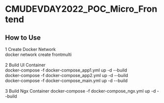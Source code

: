 # CMUDEVDAY2022_POC_Micro_Frontend

## How to Use

1 Create Docker Network <br>
docker network create frontmulti <br>
<br>
2 Build UI Container <br>
docker-compose -f docker-compose_app1.yml up -d --build <br>
docker-compose -f docker-compose_app2.yml up -d --build <br>
docker-compose -f docker-compose_main.yml up -d --build <br>
<br>
3 Build Ngx Container
docker-compose -f docker-compose_ngx.yml up -d --build <br>
